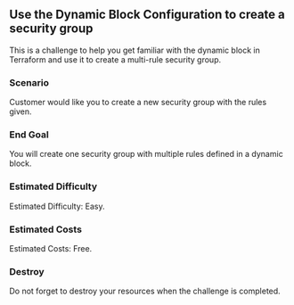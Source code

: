 ## Use the Dynamic Block Configuration to create a security group

This is a challenge to help you get familiar with the dynamic block in Terraform and use it to create a multi-rule security group.

### Scenario

Customer would like you to create a new security group with the rules given.

### End Goal

You will create one security group with multiple rules defined in a dynamic block.

### Estimated Difficulty

Estimated Difficulty: Easy.

### Estimated Costs

Estimated Costs: Free. 

### Destroy

Do not forget to destroy your resources when the challenge is completed.
